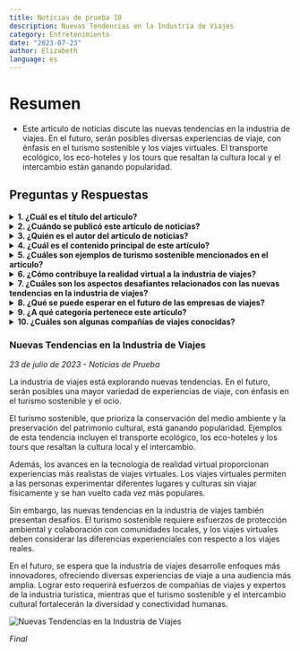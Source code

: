 ```yaml
---
title: Noticias de prueba 10
description: Nuevas Tendencias en la Industria de Viajes
category: Entretenimiento
date: "2023-07-23"
author: Elizabeth
language: es
---
```


# Resumen

- Este artículo de noticias discute las nuevas tendencias en la industria de viajes. En el futuro, serán posibles diversas experiencias de viaje, con énfasis en el turismo sostenible y los viajes virtuales. El transporte ecológico, los eco-hoteles y los tours que resaltan la cultura local y el intercambio están ganando popularidad.

## Preguntas y Respuestas

<details>
    <summary><b>1. ¿Cuál es el título del artículo?</b></summary>
            Noticias de prueba 10
</details>
<details>
    <summary><b>2. ¿Cuándo se publicó este artículo de noticias?</b></summary>
            23 de julio de 2023
</details>
<details>
    <summary><b>3. ¿Quién es el autor del artículo de noticias?</b></summary>
            Elizabeth
</details>
<details>
    <summary><b>4. ¿Cuál es el contenido principal de este artículo?</b></summary>
            Este artículo discute las nuevas tendencias en la industria de viajes, con énfasis en el turismo sostenible y las experiencias de realidad virtual.
</details>
<details>
    <summary><b>5. ¿Cuáles son ejemplos de turismo sostenible mencionados en el artículo?</b></summary>
            Ejemplos de turismo sostenible mencionados en el artículo incluyen transporte ecológico, eco-hoteles y tours que resaltan la cultura local y el intercambio.
</details>
<details>
    <summary><b>6. ¿Cómo contribuye la realidad virtual a la industria de viajes?</b></summary>
            La realidad virtual permite a las personas experimentar diferentes lugares y culturas sin necesidad de viajar físicamente, proporcionando experiencias realistas de viajes virtuales.
</details>
<details>
    <summary><b>7. ¿Cuáles son los aspectos desafiantes relacionados con las nuevas tendencias en la industria de viajes?</b></summary>
            Las nuevas tendencias en la industria de viajes requieren protección ambiental y colaboración con comunidades locales para el turismo sostenible. Además, los viajes virtuales deben considerar las diferencias experienciales respecto a los viajes reales.
</details>
<details>
    <summary><b>8. ¿Qué se puede esperar en el futuro de las empresas de viajes?</b></summary>
            En el futuro, se esperan más desarrollos innovadores en la industria de viajes para ofrecer diversas experiencias de viaje a una audiencia más amplia. Lograr esto requerirá esfuerzos de compañías de viajes y expertos de la industria turística, mientras que el turismo sostenible y el intercambio cultural fortalecerán la diversidad y conectividad humanas.
</details>
<details>
    <summary><b>9. ¿A qué categoría pertenece este artículo?</b></summary>
            Entretenimiento
</details>
<details>
    <summary><b>10. ¿Cuáles son algunas compañías de viajes conocidas?</b></summary>
            Algunas compañías de viajes conocidas incluyen Airbnb, Uber, y Hotels.com, entre otras.
</details>

### Nuevas Tendencias en la Industria de Viajes

_23 de julio de 2023 - Noticias de Prueba_

La industria de viajes está explorando nuevas tendencias. En el futuro, serán posibles una mayor variedad de experiencias de viaje, con énfasis en el turismo sostenible y el ocio.

El turismo sostenible, que prioriza la conservación del medio ambiente y la preservación del patrimonio cultural, está ganando popularidad. Ejemplos de esta tendencia incluyen el transporte ecológico, los eco-hoteles y los tours que resaltan la cultura local y el intercambio.

Además, los avances en la tecnología de realidad virtual proporcionan experiencias más realistas de viajes virtuales. Los viajes virtuales permiten a las personas experimentar diferentes lugares y culturas sin viajar físicamente y se han vuelto cada vez más populares.

Sin embargo, las nuevas tendencias en la industria de viajes también presentan desafíos. El turismo sostenible requiere esfuerzos de protección ambiental y colaboración con comunidades locales, y los viajes virtuales deben considerar las diferencias experienciales con respecto a los viajes reales.

En el futuro, se espera que la industria de viajes desarrolle enfoques más innovadores, ofreciendo diversas experiencias de viaje a una audiencia más amplia. Lograr esto requerirá esfuerzos de compañías de viajes y expertos de la industria turística, mientras que el turismo sostenible y el intercambio cultural fortalecerán la diversidad y conectividad humanas.

![Nuevas Tendencias en la Industria de Viajes](https://images.unsplash.com/photo-1527631746610-bca00a040d60?ixlib=rb-4.0.3&ixid=M3wxMjA3fDB8MHxzZWFyY2h8Nnx8dHJhdmVsfGVufDB8fDB8fHww&auto=format&fit=crop&w=500&q=60)

_Final_
